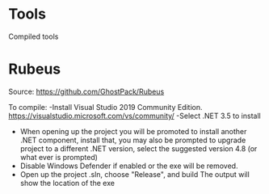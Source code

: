 # Tools
Compiled tools


# Rubeus
Source: https://github.com/GhostPack/Rubeus

To compile:
-Install Visual Studio 2019 Community Edition.
https://visualstudio.microsoft.com/vs/community/
-Select .NET 3.5 to install
- When opening up the project you will be promoted to install another .NET component, install that, you may also be prompted to upgrade project to a different .NET version, select the suggested version 4.8 (or what ever is prompted)
- Disable Windows Defender if enabled or the exe will be removed.
- Open up the project .sln, choose "Release", and build
The output will show the location of the exe
